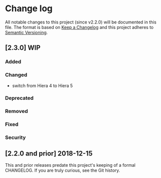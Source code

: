 <!--
# This file is part of the doubledog-systemd Puppet module.
# Copyright 2018-2019 John Florian
# SPDX-License-Identifier: GPL-3.0-or-later

Template

## [VERSION] DATE/WIP
### Added
### Changed
### Deprecated
### Removed
### Fixed
### Security

-->

# Change log

All notable changes to this project (since v2.2.0) will be documented in this file.  The format is based on [Keep a Changelog](http://keepachangelog.com/en/1.0.0/) and this project adheres to [Semantic Versioning](http://semver.org).

## [2.3.0] WIP
### Added
### Changed
- switch from Hiera 4 to Hiera 5
### Deprecated
### Removed
### Fixed
### Security

## [2.2.0 and prior] 2018-12-15

This and prior releases predate this project's keeping of a formal CHANGELOG.  If you are truly curious, see the Git history.
